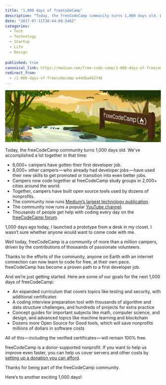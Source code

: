 ```yaml
---
title: "1,000 days of freeCodeCamp"
description: "Today, the freeCodeCamp community turns 1,000 days old. We’ve accomplished a lot together in that time: 1,000 days ago today, I launched a prototype from a desk in my closet. I wasn’t sure whether…"
date: "2017-07-11T20:44:09.546Z"
categories: 
  - Tech
  - Technology
  - Startup
  - Life
  - Design

published: true
canonical_link: https://medium.com/free-code-camp/1-000-days-of-freecodecamp-e44dba492748
redirect_from:
  - /1-000-days-of-freecodecamp-e44dba492748
---
```


![](./asset-1.png)

Today, the freeCodeCamp community turns 1,000 days old. We’ve accomplished a lot together in that time:

-   6,000+ campers have gotten their first developer job.
-   8,000+ other campers — who already had developer jobs — have used their new skills to get promoted or transition into even better jobs.
-   Campers now code together at freeCodeCamp study groups in 2,000+ cities around the world.
-   Together, campers have built open source tools used by dozens of nonprofits.
-   The community now runs [Medium’s largest technology publication](https://fcc.im/2tFIKpR).
-   The community now runs a popular [YouTube channel](https://fcc.im/2tFvCBf).
-   Thousands of people get help with coding every day on the [freeCodeCamp forum](https://fcc.im/2sNa8iF).

1,000 days ago today, I launched a prototype from a desk in my closet. I wasn’t sure whether anyone would want to come code with me.

Well today, freeCodeCamp is a community of more than a million campers, driven by the contributions of thousands of passionate volunteers.

Thanks to the efforts of the community, anyone on Earth with an internet connection can now learn to code for free, at their own pace. freeCodeCamp has become a proven path to a first developer job.

And we’re just getting started. Here are some of our goals for the next 1,000 days of freeCodeCamp:

-   An expanded curriculum that covers topics like testing and security, with additional certificates
-   A coding interview preparation tool with thousands of algorithm and data structure challenges, and hundreds of projects for extra practice
-   Concept guides for important subjects like math, computer science, and design, and advanced topics like machine learning and blockchain
-   Dozens more Open Source for Good tools, which will save nonprofits millions of dollars in software costs

All of this — including the verified certificates — will remain 100% free.

freeCodeCamp is a donor-supported nonprofit. If you want to help us improve even faster, you can help us cover servers and other costs by [setting up a donation you can afford](https://fcc.im/2tblnB1).

Thanks for being part of the freeCodeCamp community.

Here’s to another exciting 1,000 days!

